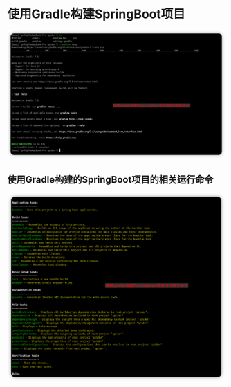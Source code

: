 # 使用Gradle构建SpringBoot项目



<img src="./pic/01_ 使用gradle构建的SpringBoot项目相关的帮助命令.png">



## 使用Gradle构建的SpringBoot项目的相关运行命令

<img src="./pic/02使用gradle构建的springBoot项目运行相关命令.png">
